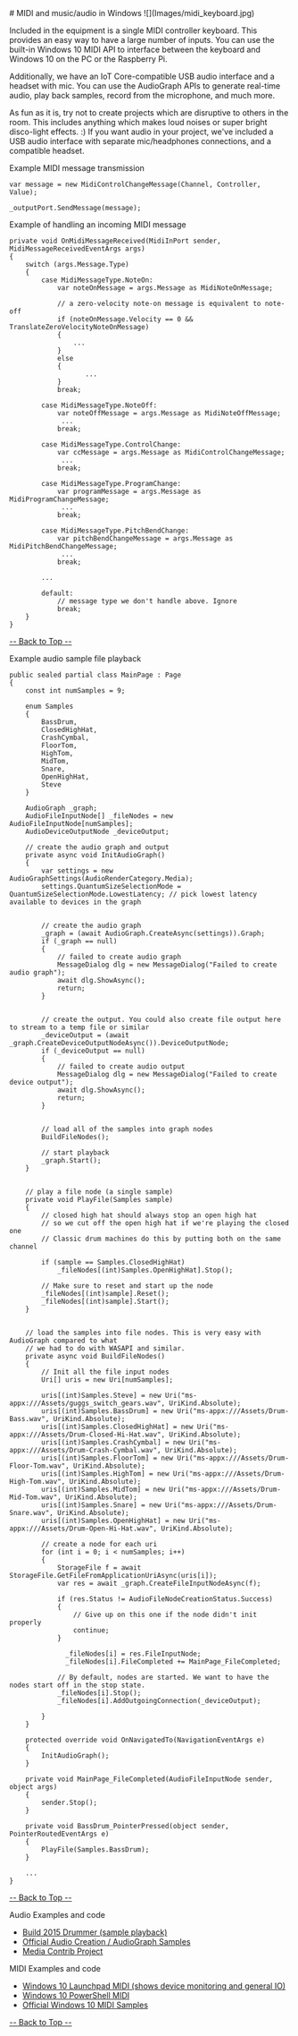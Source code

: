 ﻿<a name="HOLTop" />
# MIDI and music/audio in Windows
![](Images/midi_keyboard.jpg)

Included in the equipment is a single MIDI controller keyboard. This provides an easy way to have a large number of inputs. You can use the built-in Windows 10 MIDI API to interface between the keyboard and Windows 10 on the PC or the Raspberry Pi.

Additionally, we have an IoT Core-compatible USB audio interface and a headset with mic. You can use the AudioGraph APIs to generate real-time audio, play back samples, record from the microphone, and much more.

As fun as it is, try not to create projects which are disruptive to others in the room. This includes anything which makes loud noises or super bright disco-light effects. :) If you want audio in your project, we've included a USB audio interface with separate mic/headphones connections, and a compatible headset.

Example MIDI message transmission

    var message = new MidiControlChangeMessage(Channel, Controller, Value);

    _outputPort.SendMessage(message);

Example of handling an incoming MIDI message

    private void OnMidiMessageReceived(MidiInPort sender, MidiMessageReceivedEventArgs args)
    {
        switch (args.Message.Type)
        {
            case MidiMessageType.NoteOn:
                var noteOnMessage = args.Message as MidiNoteOnMessage;

                // a zero-velocity note-on message is equivalent to note-off
                if (noteOnMessage.Velocity == 0 && TranslateZeroVelocityNoteOnMessage)
                {
                    ...
                }
                else
                {
                       ...
                }
                break;

            case MidiMessageType.NoteOff:
                var noteOffMessage = args.Message as MidiNoteOffMessage;
                 ...
                break;

            case MidiMessageType.ControlChange:
                var ccMessage = args.Message as MidiControlChangeMessage;
                 ...
                break;

            case MidiMessageType.ProgramChange:
                var programMessage = args.Message as MidiProgramChangeMessage;
                 ...
                break;

            case MidiMessageType.PitchBendChange:
                var pitchBendChangeMessage = args.Message as MidiPitchBendChangeMessage;
                 ...
                break;

            ...

            default:
                // message type we don't handle above. Ignore
                break;
        }
    }

<a href="#HOLTop"> -- Back to Top -- </a>

Example audio sample file playback

    public sealed partial class MainPage : Page
    {
        const int numSamples = 9;

        enum Samples
        {
            BassDrum,
            ClosedHighHat,
            CrashCymbal,
            FloorTom,
            HighTom,
            MidTom,
            Snare,
            OpenHighHat,
            Steve
        }

        AudioGraph _graph;
        AudioFileInputNode[] _fileNodes = new AudioFileInputNode[numSamples];
        AudioDeviceOutputNode _deviceOutput;

        // create the audio graph and output
        private async void InitAudioGraph()
        {
            var settings = new AudioGraphSettings(AudioRenderCategory.Media);
            settings.QuantumSizeSelectionMode = QuantumSizeSelectionMode.LowestLatency; // pick lowest latency available to devices in the graph


            // create the audio graph
            _graph = (await AudioGraph.CreateAsync(settings)).Graph;
            if (_graph == null)
            {
                // failed to create audio graph
                MessageDialog dlg = new MessageDialog("Failed to create audio graph");
                await dlg.ShowAsync();
                return;
            }


            // create the output. You could also create file output here to stream to a temp file or similar
            _deviceOutput = (await _graph.CreateDeviceOutputNodeAsync()).DeviceOutputNode;
            if (_deviceOutput == null)
            {
                // failed to create audio output
                MessageDialog dlg = new MessageDialog("Failed to create device output");
                await dlg.ShowAsync();
                return;
            }


            // load all of the samples into graph nodes
            BuildFileNodes();

            // start playback
            _graph.Start();
        }


        // play a file node (a single sample)
        private void PlayFile(Samples sample)
        {
            // closed high hat should always stop an open high hat
            // so we cut off the open high hat if we're playing the closed one
            // Classic drum machines do this by putting both on the same channel

            if (sample == Samples.ClosedHighHat)
                _fileNodes[(int)Samples.OpenHighHat].Stop();

            // Make sure to reset and start up the node
            _fileNodes[(int)sample].Reset();
            _fileNodes[(int)sample].Start();
        }


        // load the samples into file nodes. This is very easy with AudioGraph compared to what
        // we had to do with WASAPI and similar.
        private async void BuildFileNodes()
        {
            // Init all the file input nodes
            Uri[] uris = new Uri[numSamples];

            uris[(int)Samples.Steve] = new Uri("ms-appx:///Assets/guggs_switch_gears.wav", UriKind.Absolute);
            uris[(int)Samples.BassDrum] = new Uri("ms-appx:///Assets/Drum-Bass.wav", UriKind.Absolute);
            uris[(int)Samples.ClosedHighHat] = new Uri("ms-appx:///Assets/Drum-Closed-Hi-Hat.wav", UriKind.Absolute);
            uris[(int)Samples.CrashCymbal] = new Uri("ms-appx:///Assets/Drum-Crash-Cymbal.wav", UriKind.Absolute);
            uris[(int)Samples.FloorTom] = new Uri("ms-appx:///Assets/Drum-Floor-Tom.wav", UriKind.Absolute);
            uris[(int)Samples.HighTom] = new Uri("ms-appx:///Assets/Drum-High-Tom.wav", UriKind.Absolute);
            uris[(int)Samples.MidTom] = new Uri("ms-appx:///Assets/Drum-Mid-Tom.wav", UriKind.Absolute);
            uris[(int)Samples.Snare] = new Uri("ms-appx:///Assets/Drum-Snare.wav", UriKind.Absolute);
            uris[(int)Samples.OpenHighHat] = new Uri("ms-appx:///Assets/Drum-Open-Hi-Hat.wav", UriKind.Absolute);

            // create a node for each uri
            for (int i = 0; i < numSamples; i++)
            {
                StorageFile f = await StorageFile.GetFileFromApplicationUriAsync(uris[i]);
                var res = await _graph.CreateFileInputNodeAsync(f);

                if (res.Status != AudioFileNodeCreationStatus.Success)
                {
                    // Give up on this one if the node didn't init properly
                    continue;
                }

                  _fileNodes[i] = res.FileInputNode;
                  _fileNodes[i].FileCompleted += MainPage_FileCompleted;
                
                // By default, nodes are started. We want to have the nodes start off in the stop state.
                _fileNodes[i].Stop();
                _fileNodes[i].AddOutgoingConnection(_deviceOutput);

            }
        }

        protected override void OnNavigatedTo(NavigationEventArgs e)
        {
            InitAudioGraph();
        }

        private void MainPage_FileCompleted(AudioFileInputNode sender, object args)
        {
            sender.Stop();
        }

        private void BassDrum_PointerPressed(object sender, PointerRoutedEventArgs e)
        {
            PlayFile(Samples.BassDrum);
        }

        ...
    }

<a href="#HOLTop"> -- Back to Top -- </a>

Audio Examples and code
  * [Build 2015 Drummer (sample playback)](https://github.com/Psychlist1972/Build-2015-Drummer)
  * [Official Audio Creation / AudioGraph Samples](https://github.com/Microsoft/Windows-universal-samples/tree/master/Samples/AudioCreation)
  * [Media Contrib Project](https://github.com/aarononeal/media-contrib)

MIDI Examples and code
  * [Windows 10 Launchpad MIDI (shows device monitoring and general IO)](https://github.com/Psychlist1972/Windows-10-Launchpad-MIDI)
  * [Windows 10 PowerShell MIDI](https://github.com/Psychlist1972/Windows-10-PowerShell-MIDI)
  * [Official Windows 10 MIDI Samples](https://github.com/Microsoft/Windows-universal-samples/tree/master/Samples/MIDI)

<a href="#HOLTop"> -- Back to Top -- </a>